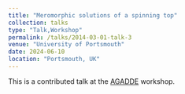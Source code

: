 ```yaml
---
title: "Meromorphic solutions of a spinning top"
collection: talks
type: "Talk,Workshop"
permalink: /talks/2014-03-01-talk-3
venue: "University of Portsmouth"
date: 2024-06-10
location: "Portsmouth, UK"
---
```


This is a contributed talk at the [AGADDE](http://smap.port.ac.uk/AGADDE/Home.html) workshop.
